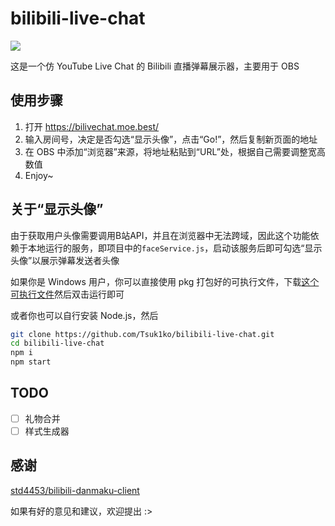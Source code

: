 # bilibili-live-chat
![](https://i.loli.net/2019/02/13/5c638e21ad91a.gif)

这是一个仿 YouTube Live Chat 的 Bilibili 直播弹幕展示器，主要用于 OBS

## 使用步骤
1. 打开 https://bilivechat.moe.best/
2. 输入房间号，决定是否勾选“显示头像”，点击“Go!”，然后复制新页面的地址
3. 在 OBS 中添加“浏览器”来源，将地址粘贴到“URL”处，根据自己需要调整宽高数值
4. Enjoy~

## 关于“显示头像”
由于获取用户头像需要调用B站API，并且在浏览器中无法跨域，因此这个功能依赖于本地运行的服务，即项目中的`faceService.js`，启动该服务后即可勾选“显示头像”以展示弹幕发送者头像

如果你是 Windows 用户，你可以直接使用 pkg 打包好的可执行文件，下载[这个可执行文件](https://github.com/Tsuk1ko/bilibili-live-chat/releases/download/v1.0.0/faceService.exe)然后双击运行即可

或者你也可以自行安装 Node.js，然后
```bash
git clone https://github.com/Tsuk1ko/bilibili-live-chat.git
cd bilibili-live-chat
npm i
npm start
```

## TODO
- [ ] 礼物合并
- [ ] 样式生成器

## 感谢
[std4453/bilibili-danmaku-client](https://github.com/std4453/bilibili-danmaku-client)

如果有好的意见和建议，欢迎提出 :>
